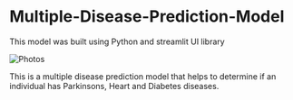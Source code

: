 # Multiple-Disease-Prediction-Model
This model was built using Python and streamlit UI library


![Photos](https://user-images.githubusercontent.com/116851212/226309552-170ab9a7-4a6b-4e2a-a281-fa1602e7198d.png)


This is a multiple disease prediction model that helps to determine if
an individual has Parkinsons, Heart and Diabetes diseases.
